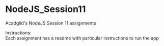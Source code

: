 # NodeJS_Session11
Acadgild's NodeJS Session 11 assignments  

Instructions:  
Each assignment has a readme with particular instructions to run the app  
